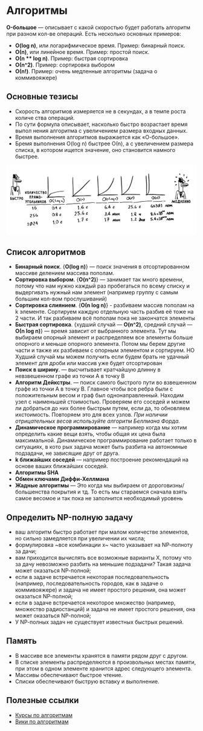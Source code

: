 # Алгоритмы

**O-большое** — описывает с какой скоростью будет работать алгоритм при разном кол-ве операций. Есть несколько основных примеров:
- **O(log n)**, или логарифмическое время. Пример: бинарный поиск.
- **О(n)**, или линейное время. Пример: простой поиск.
- **О(n ** log n)**. Пример: быстрая сортировка
- **О(n^2)**. Пример: сортировка выбо­ром
- **О(n!)**. Пример: очень медленные алгоритмы (задача о коммивояжере)

## Основные тезисы
- Скорость алгоритмов измеряется не в секундах, а в темпе роста количе­ ства операций.
- По сути формула описывает, насколько быстро возрастает время выпол­ нения алгоритма с увеличением размера входных данных.
- Время выполнения алгоритмов выражается как «О-большое».
- Бремя выполнения O(log n) быстрее О(n), а с увеличением размера спи­ска, в котором ищется значение, оно становится намного быстрее.

![Скорость выполнения алгоритмов](speed.jpg)

## Список алгоритмов
- **Бинарный поиск**. {**O(log n)**} — поиск значения в отсортированном массиве делением массива пополам.
- **Сортировка выбором**. {**O(n^2)**} — занимает так много времени, потому что нам нужно каждый раз пробегаться по всему списку и выдергивать нужный нам элемент (например группу с самым большим кол-вом прослушиваний)
- **Сортировка слиянием**. {**О(n log n)**} - разбиваем массив пополам на k элементе. Сортируем каждую отдельную часть разбив её тоже на 2 части. И так разбиваем всё пополам пока не закончатся элементы
- **Быстрая сортировка**. {худший случай — **O(n^2)**, средний случай — **О(n log n)**} — время зависит от выбранного элемента. Тут мы выбираем опорный элемент и распределяем все элементы больше опорного и меньше опорного элемента. Потом мы берем другие части и также их разбиваем с опорным элементом и сортируем. НО Худший случай мы можем получить если будем брать не удачный элемент для дроби или массив уже будет отсортирован
- **Поиск в ширину**. — высчитывает кратчайшую длинну в невзвешенном графе из точки A в точку B
- **Алгоритм Дейкстры**. — поиск самого быстрого пути во взвешенном графе из точки A в точку B. Главное чтобы все ребра были с положительным весом и граф был однонаправленный. Находим узел с наименьшей стоимостью. Проверяем его соседей и можем ли добраться до них более быстрым путем, если да, то обновляем ихстоимость. Повторяем это для всех узлов. _При наличии отрицательных весов используйте алгоритм Беллмана­ Форда._
- **Динамическое программирование** — например когда мы хотим определить какие вещи взять, чтобы общая их цена была максимальной. Динамическое программирование работает только в ситуациях, в кото­ рых задача может быть разбита на автономные подзадачи, не зависящие друг от друга.
- **k ближайших соседей** — например построение рекомендаций на основе ваших ближайших соседей.
- **Алгоритмы SHA**
- **Обмен ключами Диффи-Хеллмана**
- **Жадные алгоритмы** — Это когда мы выбираем от дороговизны/большенства покрытия и тд. То есть мы стараемся сначала взять самое весомое и так пока не заполнится необходимый уровень

## Определить NP-полную задачу
- ваш алгоритм быстро работает при малом количестве элементов, но сильно замедляется при увеличении их числа;
- формулировка ~все комбинации х~ часто указывает на NР-полноту за­ дачи;
- вам приходится вычислять все возможные варианты Х, потому что за­ дачу невозможно разбить на меньшие подзадачи? Такая задача может оказаться NР-полной;
- если в задаче встречается некоторая последовательность (например, последовательность городов, как в задаче о коммивояжере) и задача не имеет простого решения, она может оказаться NР-полной;
- если в задаче встречается некоторое множество (например, множество радиостанций) и задача не имеет простого решения, она может оказаться NР-полной;
-  У NР-полных задач не существует известных быстрых решений.

## Память
- В массиве все элементы хранятся в памяти рядом друг с другом.
- В списке элементы распределяются в произвольных местах памяти, при этом в одном элементе хранится адрес следующего элемента.
- Массивы обеспечивают быстрое чтение.
- Списки обеспечивают быструю вставку и выполнение.

## Полезные ссылки
- [Курсы по алгоритмам](https://youtu.be/KdZ4HF1SrFs)
- [Вики по алгоритмам](https://algowiki-project.org/)